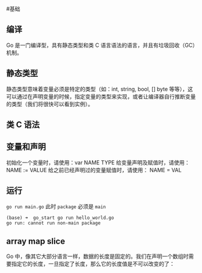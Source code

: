 #基础

## 编译
Go 是一门编译型，具有静态类型和类 C 语言语法的语言，并且有垃圾回收（GC）机制。

## 静态类型
静态类型意味着变量必须是特定的类型（如：int, string, bool, [] byte 等等），这可以通过在声明变量的时候，指定变量的类型来实现，或者让编译器自行推断变量的类型（我们将很快可以看到实例）。

## 类 C 语法

## 变量和声明

初始化一个变量时，请使用：var NAME TYPE
给变量声明及赋值时，请使用： NAME := VALUE
给之前已经声明过的变量赋值时，请使用： NAME = VAL

## 运行

`go run main.go`
此时 `package` 必须是 `main`
```shell
(base) ➜  go_start go run hello_world.go
go run: cannot run non-main package
```

## array map slice

Go 中，像其它大部分语言一样，数据的长度是固定的。我们在声明一个数组时需要指定它的长度，一旦指定了长度，那么它的长度值是不可以改变的了：

